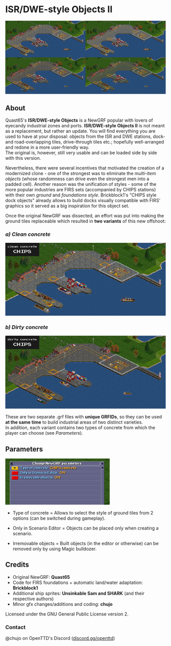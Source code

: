 # ISR/DWE-style Objects II

![Example.](/_readme/all.png)

## About

Quast65's **ISR/DWE-style Objects** is a NewGRF popular with lovers of eyecandy industrial zones and ports. **ISR/DWE-style Objects II** is not meant as a replacement, but rather an update. You will find everything you are used to have at your disposal: objects from the ISR and DWE stations, dock- and road-overlapping tiles, drive-through tiles etc.; hopefully well-arranged and redone in a more user-friendly way.<br>
The original is, however, still very usable and can be loaded side by side with this version.

Nevertheless, there were several incentives that motivated the creation of a modernized clone - one of the strongest was to eliminate the _multi-item objects_ (whose randomness can drive even the strongest men into a padded cell).
Another reason was the unification of styles - some of the more popular industries are FIRS sets (accompanied by CHIPS stations) with their own _ground_ and _foundations style_. Brickblock1's "CHIPS style dock objects" already allows to build docks visually compatible with FIRS' graphics so it served as a big inspiration for this object set.

Once the original NewGRF was dissected, an effort was put into making the ground tiles replaceable which resulted in **two variants** of this new offshoot:

### _a) Clean concrete_

![Clean concrete.](/_readme/clean.gif)

### _b) Dirty concrete_

![Dirty concrete.](/_readme/dirty.gif)

These are two separate .grf files with **unique GRFIDs**, so they can be used **at the same time** to build industrial areas of two distinct varieties.<br>In addition, each variant contains two types of concrete from which the player can choose (see _Parameters_).


## Parameters

![Parameters.](/_readme/parameters.PNG)

* Type of concrete
   = Allows to select the style of ground tiles from 2 options (can be switched during gameplay).

* Only in Scenario Editor
   = Objects can be placed only when creating a scenario.
* Irremovable objects
   = Built objects (in the editor or otherwise) can be removed only by using Magic bulldozer.


## Credits

- Original NewGRF: **Quast65**
- Code for FIRS foundations + automatic land/water adaptation: **Brickblock1**
- Additional ship sprites: **Unsinkable Sam and SHARK** (and their respective authors)
- Minor gfx changes/additions and coding: **chujo**

Licensed under the GNU General Public License version 2.


### Contact
@chujo on OpenTTD's Discord ([discord.gg/openttd](https://discord.gg/openttd))
